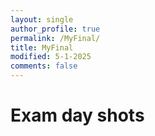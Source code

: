 ```yaml
---
layout: single
author_profile: true
permalink: /MyFinal/
title: MyFinal
modified: 5-1-2025
comments: false
---
```


# Exam day shots
